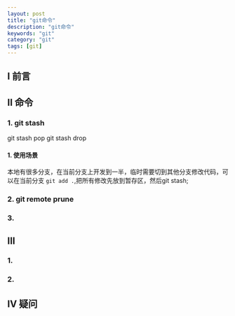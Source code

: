 ```yaml
---
layout: post
title: "git命令"
description: "git命令"
keywords: "git"
category: "git"
tags: [git]
---
```


## I 前言


## II 命令

### 1. git stash

git stash pop 
git stash drop

#### 1. 使用场景
本地有很多分支，在当前分支上开发到一半，临时需要切到其他分支修改代码，可以在当前分支 `git add .`,把所有修改先放到暂存区，然后git stash;


### 2. git remote prune


### 3. 



## III 

### 1. 

### 2. 

## IV 疑问
